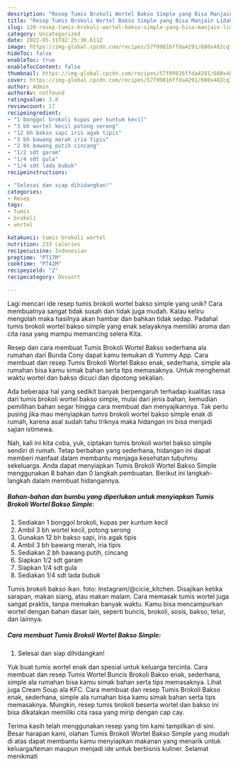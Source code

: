 ```yaml
---
description: "Resep Tumis Brokoli Wortel Bakso Simple yang Bisa Manjain Lidah"
title: "Resep Tumis Brokoli Wortel Bakso Simple yang Bisa Manjain Lidah"
slug: 120-resep-tumis-brokoli-wortel-bakso-simple-yang-bisa-manjain-lidah
category: Uncategorized
date: 2022-05-31T02:25:36.611Z
image: https://img-global.cpcdn.com/recipes/57f09816ffda4291/680x482cq70/tumis-brokoli-wortel-bakso-simple-foto-resep-utama.jpg
hideToc: false
enableToc: true
enableTocContent: false
thumbnail: https://img-global.cpcdn.com/recipes/57f09816ffda4291/680x482cq70/tumis-brokoli-wortel-bakso-simple-foto-resep-utama.jpg
cover: https://img-global.cpcdn.com/recipes/57f09816ffda4291/680x482cq70/tumis-brokoli-wortel-bakso-simple-foto-resep-utama.jpg
author: Admin
authorAv: notfound
ratingvalue: 3.8
reviewcount: 17
recipeingredient:
- "1 bonggol brokoli kupas per kuntum kecil"
- "3 bh wortel kecil potong serong"
- "12 bh bakso sapi iris agak tipis"
- "3 bh bawang merah iria tipis"
- "2 bh bawang putih cincang"
- "1/2 sdt garam"
- "1/4 sdt gula"
- "1/4 sdt lada bubuk"
recipeinstructions:

- "Selesai dan siap dihidangkan!"
categories:
- Resep
tags:
- tumis
- brokoli
- wortel

katakunci: tumis brokoli wortel 
nutrition: 233 calories
recipecuisine: Indonesian
preptime: "PT17M"
cooktime: "PT42M"
recipeyield: "2"
recipecategory: Dessert

---
```





Lagi mencari ide resep tumis brokoli wortel bakso simple yang unik? Cara membuatnya sangat tidak susah dan tidak juga mudah. Kalau keliru mengolah maka hasilnya akan hambar dan bahkan tidak sedap. Padahal tumis brokoli wortel bakso simple yang enak selayaknya memiliki aroma dan cita rasa yang mampu memancing selera Kita.





Resep dan cara membuat Tumis Brokoli Wortel Bakso sederhana ala rumahan dari Bunda Cony dapat kamu temukan di Yummy App. Cara membuat dan resep Tumis Brokoli Wortel Bakso enak, sederhana, simple ala rumahan bisa kamu simak bahan serta tips memasaknya. Untuk menghemat waktu wortel dan bakso dicuci dan dipotong sekalian.

Ada beberapa hal yang sedikit banyak berpengaruh terhadap kualitas rasa dari tumis brokoli wortel bakso simple, mulai dari jenis bahan, kemudian pemilihan bahan segar hingga cara membuat dan menyajikannya. Tak perlu pusing jika mau menyiapkan tumis brokoli wortel bakso simple enak di rumah, karena asal sudah tahu triknya maka hidangan ini bisa menjadi sajian istimewa.






Nah, kali ini kita coba, yuk, ciptakan tumis brokoli wortel bakso simple sendiri di rumah. Tetap berbahan yang sederhana, hidangan ini dapat memberi manfaat dalam membantu menjaga kesehatan tubuhmu sekeluarga. Anda dapat menyiapkan Tumis Brokoli Wortel Bakso Simple menggunakan 8 bahan dan 0 langkah pembuatan. Berikut ini langkah-langkah dalam membuat hidangannya.

<!--inarticleads1-->

##### Bahan-bahan dan bumbu yang diperlukan untuk menyiapkan Tumis Brokoli Wortel Bakso Simple:

1. Sediakan 1 bonggol brokoli, kupas per kuntum kecil
1. Ambil 3 bh wortel kecil, potong serong
1. Gunakan 12 bh bakso sapi, iris agak tipis
1. Ambil 3 bh bawang merah, iria tipis
1. Sediakan 2 bh bawang putih, cincang
1. Siapkan 1/2 sdt garam
1. Siapkan 1/4 sdt gula
1. Sediakan 1/4 sdt lada bubuk


Tumis brokoli bakso ikan. foto: Instagram/@cicie_kitchen. Disajikan ketika sarapan, makan siang, atau makan malam. Cara memasak tumis wortel juga sangat praktis, tanpa memakan banyak waktu. Kamu bisa mencampurkan wortel dengan bahan dasar lain, seperti buncis, brokoli, sosis, bakso, telur, dan lainnya. 

<!--inarticleads2-->

##### Cara membuat Tumis Brokoli Wortel Bakso Simple:


1. Selesai dan siap dihidangkan!

Yuk buat tumis wortel enak dan spesial untuk keluarga tercinta. Cara membuat dan resep Tumis Wortel Buncis Brokoli Bakso enak, sederhana, simple ala rumahan bisa kamu simak bahan serta tips memasaknya. Lihat juga Cream Soup ala KFC. Cara membuat dan resep Tumis Brokoli Bakso enak, sederhana, simple ala rumahan bisa kamu simak bahan serta tips memasaknya. Mungkin, resep tumis brokoli beserta wortel dan bakso ini bisa dikatakan memiliki cita rasa yang mirip dengan cap cay. 

Terima kasih telah menggunakan resep yang tim kami tampilkan di sini. Besar harapan kami, olahan Tumis Brokoli Wortel Bakso Simple yang mudah di atas dapat membantu kamu menyiapkan makanan yang menarik untuk keluarga/teman maupun menjadi ide untuk berbisnis kuliner. Selamat menikmati
